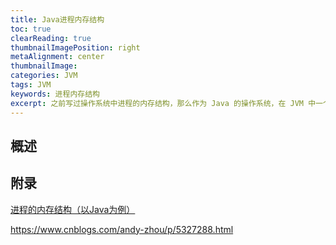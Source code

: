 ```yaml
---
title: Java进程内存结构
toc: true
clearReading: true
thumbnailImagePosition: right
metaAlignment: center
thumbnailImage:
categories: JVM
tags: JVM
keywords: 进程内存结构
excerpt: 之前写过操作系统中进程的内存结构，那么作为 Java 的操作系统，在 JVM 中一个进程是如何抽象的？
---
```


## 概述

## 附录
[进程的内存结构（以Java为例）](https://fengyuanblog.github.io/2019/09/27/%E8%BF%9B%E7%A8%8B%E7%9A%84%E5%86%85%E5%AD%98%E7%BB%93%E6%9E%84(%E4%BB%A5Java%E4%B8%BA%E4%BE%8B)/)

https://www.cnblogs.com/andy-zhou/p/5327288.html
